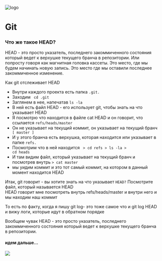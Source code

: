 ![logo](http://www.highdefdiscnews.com/screenshots/alice_in_wonderland_2010_5.png)

# Git

### Что же такое HEAD?

HEAD - это просто указатель, последнего закоммиченного состояния который ведет к верхушке текущего бранча в репозитории.
 Или попросту говоря как магнитная головка кассеты. 
 Это место, где мы будем начинать новую запись.
 Это место где мы оставили последнее закоммиченное изменение.

Как git отслеживает HEAD

* Внутри каждого проекта есть папка <code>.git.</code>
* Заходим <code> cd .git</code>
* Заглянем в нее, напечатав <code>ls -la</code> 
* В ней есть файл HEAD - его использует git, чтобы знать на что указывает HEAD
* Я посмотрю что находится в файле  cat HEAD и он говорит, что ссылается <code>refs/heads/master</code>  
* Он не указывает на текущий коммит, он указывает на текущий бранч <code> [ master ] </code>
* И у этого бранча есть верхушка, которая находится или указывает в папке <code>refs.</code>
* Посмотрим что в ней находится <code> > cd refs > ls -la > cd heads </code>
* И там видим файл, который указывает на текущий бранч и посмотрев внутрь <code>> cat master</code>
* мы уидим коммит и это  тот самый коммит, на котором в данный момент находится HEAD
 

Итак, git говорит - вы хотите знать на что указывает <code>HEAD?</code>
Посмотрите файл, который называется HEAD <br>
HEAD говорит мне посмотреть внутрь refs/heads/master
и внутри него и мы находим наш коммит

То есть по факту, когда я пишу git log- это тоже самое что и git log HEAD 
и вижу логи, которые идут в обратном порядке 

Вообщем чувак HEAD - это просто указатель, последнего закоммиченного состояния который ведет к верхушке текущего бранча в репозитории.

#### идем дальше...

![](http://i.imgur.com/IeNS7iV.jpg)



